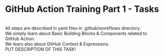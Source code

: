 # GitHub Action Training Part 1 - Tasks
<br>All steps are described in yaml files in .github/workflows directory.
<br>We simply learn about Basic Building Blocks & Components related to GitHub Action.
<br>We learn also about GitHub Context & Expressions.
<br> PUT DESCRIPTION OF THIS TASK!
